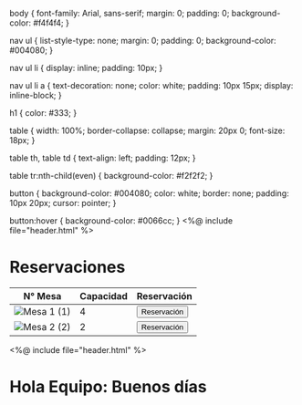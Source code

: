 body {
    font-family: Arial, sans-serif;
    margin: 0;
    padding: 0;
    background-color: #f4f4f4;
}

nav ul {
    list-style-type: none;
    margin: 0;
    padding: 0;
    background-color: #004080;
}

nav ul li {
    display: inline;
    padding: 10px;
}

nav ul li a {
    text-decoration: none;
    color: white;
    padding: 10px 15px;
    display: inline-block;
}

h1 {
    color: #333;
}

table {
    width: 100%;
    border-collapse: collapse;
    margin: 20px 0;
    font-size: 18px;
}

table th, table td {
    text-align: left;
    padding: 12px;
}

table tr:nth-child(even) {
    background-color: #f2f2f2;
}

button {
    background-color: #004080;
    color: white;
    border: none;
    padding: 10px 20px;
    cursor: pointer;
}

button:hover {
    background-color: #0066cc;
}
<%@ include file="header.html" %>
<!DOCTYPE html>
<html>
<head>
    <link rel="stylesheet" type="text/css" href="style.css">
    <title>Reservaciones</title>
</head>
<body>
    <h1>Reservaciones</h1>
    <table>
        <thead>
            <tr>
                <th>N° Mesa</th>
                <th>Capacidad</th>
                <th>Reservación</th>
            </tr>
        </thead>
        <tbody>
            <tr>
                <td><img src="img/mesa1.png" alt="Mesa 1"> (1)</td>
                <td>4</td>
                <td><button>Reservación</button></td>
            </tr>
            <tr>
                <td><img src="img/mesa2.png" alt="Mesa 2"> (2)</td>
                <td>2</td>
                <td><button>Reservación</button></td>
            </tr>
            <!-- Repite según los datos -->
        </tbody>
    </table>
</body>
</html>
<%@ include file="header.html" %>
<!DOCTYPE html>
<html>
<head>
    <link rel="stylesheet" type="text/css" href="style.css">
    <title>Inicio</title>
</head>
<body>
    <h1>Hola Equipo: <span>Buenos días</span></h1>
</body>
</html>
